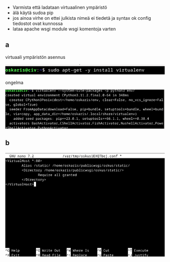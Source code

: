 - Varmista että ladataan virtuaalinen ympäristö
- älä käytä sudoa pip
- jos ainoa virhe on ettei julkista nimeä ei tiedetä ja syntax ok config tiedostot ovat kunnossa
- lataa apache wsgi module wsgi komentoja varten

## a
virtuaali ympäristön asennus

![Alt text](https://github.com/OskariSalovaara/linuxpalvelin/blob/main/images/h6a.png?raw=true)

ongelma 

![Alt text](https://github.com/OskariSalovaara/linuxpalvelin/blob/main/images/h6aa.png?raw=true)

## b

![Alt text](https://github.com/OskariSalovaara/linuxpalvelin/blob/main/images/h6b.png?raw=true)
